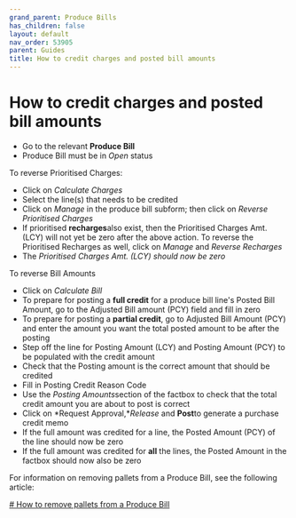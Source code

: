 ```yaml
---
grand_parent: Produce Bills
has_children: false
layout: default
nav_order: 53905
parent: Guides
title: How to credit charges and posted bill amounts
---
```


# How to credit charges and posted bill amounts

* Go to the relevant **Produce Bill**
* Produce Bill must be in *Open* status




To reverse Prioritised Charges:

* Click on *Calculate Charges*
* Select the line(s) that needs to be credited
* Click on *Manage* in the produce bill subform; then click on *Reverse Prioritised Charges*
* If prioritised **recharges**also exist, then the Prioritised Charges Amt. (LCY) will not yet be zero after the above action. To reverse the Prioritised Recharges as well, click on *Manage* and *Reverse Recharges*
* The *Prioritised Charges Amt. (LCY) should now be zero*




To reverse Bill Amounts

* Click on *Calculate Bill*
* To prepare for posting a **full credit** for a produce bill line's Posted Bill Amount, go to the Adjusted Bill amount (PCY) field and fill in zero
* To prepare for posting a **partial credit**, go to Adjusted Bill Amount (PCY) and enter the amount you want the total posted amount to be after the posting
* Step off the line for Posting Amount (LCY) and Posting Amount (PCY) to be populated with the credit amount
* Check that the Posting amount is the correct amount that should be credited
* Fill in Posting Credit Reason Code
* Use the *Posting Amounts*section of the factbox to check that the total credit amount you are about to post is correct
* Click on *Request Approval,**Release* and **Post**to generate a purchase credit memo
* If the full amount was credited for a line, the Posted Amount (PCY) of the line should now be zero
* If the full amount was credited for **all** the lines, the Posted Amount in the factbox should now also be zero




For information on removing pallets from a Produce Bill, see the following article:


[# How to remove pallets from a Produce Bill](https://linc.freshdesk.com/en/support/solutions/articles/8000097816)